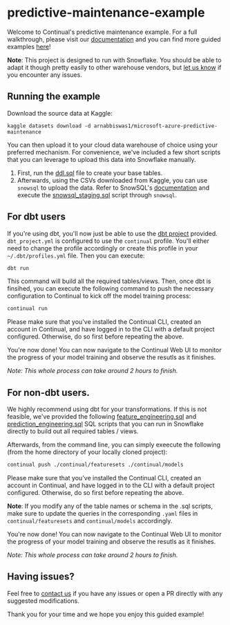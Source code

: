 # predictive-maintenance-example

Welcome to Continual's predictive maintenance example. For a full walkthrough, please visit our [documentation](https://docs.continual.ai/predictive-maintenance/) and you can find more guided examples [here](https://docs.continual.ai/examples-overview/)! 

**Note**: This project is designed to run with Snowflake. You should be able to adapt it though pretty easily to other warehouse vendors, but [let us know](https://docs.continual.ai/help-support/) if you encounter any issues. 

## Running the example

Download the source data at Kaggle:
```
kaggle datasets download -d arnabbiswas1/microsoft-azure-predictive-maintenance 
```

You can then upload it to your cloud data warehouse of choice using your preferred mechanism. For convenience, we've included a few short scripts that you can leverage to upload this data into Snowflake manually. 

1. First, run the [ddl.sql](https://github.com/continual-ai/predictive-maintenance-example/blob/main/sql/ddl.sql) file to create your base tables. 
2. Afterwards, using the CSVs downloaded from Kaggle, you can use `snowsql` to upload the data. Refer to SnowSQL's [documentation](https://docs.snowflake.com/en/user-guide/snowsql-use.html#running-batch-scripts) and execute the [snowsql_staging.sql](https://github.com/continual-ai/predictive-maintenance-example/blob/main/sql/snowsql_staging.sql) script through `snowsql`. 


## For dbt users

If you're using dbt, you'll now just be able to use the [dbt project](https://github.com/continual-ai/predictive-maintenance-example/tree/main/dbt) provided. `dbt_project.yml` is configured to use the `continual` profile. You'll either need to change the profile accordingly or create this profile in your `~/.dbt/profiles.yml` file. Then you can execute:

 ```sh
 dbt run
 ```

This command will build all the required tables/views. Then, once dbt is finsihed, you can execute the following command to push the necessary configuration to Continual to kick off the model training process: 

```sh
continual run
```

Please make sure that you've installed the Continual CLI, created an account in Continual, and have logged in to the CLI with a default project configured. Otherwise, do so first before repeating the above. 

You're now done! You can now navigate to the Continual Web UI to monitor the progress of your model training and observe the resutls as it finishes. 

*Note: This whole process can take around 2 hours to finish.*

## For non-dbt users.

We highly recommend using dbt for your transformations. If this is not feasible, we've provided the following [feature_engineering.sql](https://github.com/continual-ai/predictive-maintenance-example/blob/main/sql/feature_engineering.sql) and [prediction_engineering.sql](https://github.com/continual-ai/predictive-maintenance-example/blob/main/sql/prediction_engineering.sql) SQL scripts that you can run in Snowflake directly to build out all required tables / views. 

Afterwards, from the command line, you can simply exeecute the following (from the home directory of your locally cloned project):

```sh
continual push ./continual/featuresets ./continual/models
```

Please make sure that you've installed the Continual CLI, created an account in Continual, and have logged in to the CLI with a default project configured. Otherwise, do so first before repeating the above. 

**Note**: If you modify any of the table names or schema in the .sql scripts, make sure to update the queries in the corresponding `.yaml` files in `continual/featuresets` and `continual/models` accordingly.

You're now done! You can now navigate to the Continual Web UI to monitor the progress of your model training and observe the resutls as it finishes. 

*Note: This whole process can take around 2 hours to finish.*

## Having issues?
Feel free to [contact us](https://docs.continual.ai/help-support) if you have any issues or open a PR directly with any suggested modifications.

Thank you for your time and we hope you enjoy this guided example!